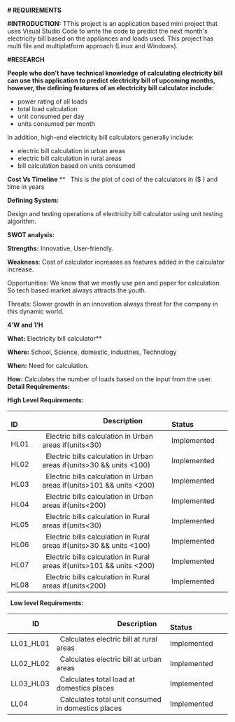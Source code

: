 ﻿
**# REQUIREMENTS**

**#INTRODUCTION:** TThis project is an application based mini project that uses Visual Studio Code to write the code to predict the next month's electricity bill based on the appliances and loads used. This project has multi file and multiplatform approach (Linux and Windows).

**#RESEARCH**

**People who don’t have technical knowledge of calculating electricity bill can use this application to predict electricity bill of upcoming months, however, the defining features of an electricity bill calculator include:**

- power rating of all loads
- total load calculation
- unit consumed per day
- units consumed per month

In addition, high-end electricity bill calculators generally include:

- electric bill calculation in urban areas
- electric bill calculation in rural areas
- bill calculation based on units consumed

**Cost Vs Timeline**
**
` `This is the plot of cost of the calculators in ($ ) and time in  years

**Defining System:** 

Design and testing operations of electricity bill calculator using unit testing algorithm.

**SWOT analysis:**

**Strengths:** Innovative, User-friendly.

**Weakness**: Cost of calculator increases as features added in the calculator increase.

Opportunities: We know that we mostly use pen and paper for calculation. So tech based market always attracts the youth.

Threats: Slower growth in an innovation always threat for the company in this dynamic world.

**4’W and 1’H**

**What:**  Electricity bill calculator**     

**Where:** School, Science, domestic, industries, Technology

**When:** Need for calculation.

**How:** Calculates the number of loads based on the input from the user.
**Detail Requirements:**

**High Level Requirements:**

|`      `**ID**|`                 `**Description**|`            `**Status**|
| :- | :- | :- |
|`    `HL01|` `Electric bills calculation in Urban areas if(units<30) | Implemented |
|`    `HL02|` `Electric bills calculation in Urban areas if(units>30 && units <100)| Implemented |
|`    `HL03|` `Electric bills calculation in Urban areas if(units>101 && units <200) | Implemented |
|`    `HL04|` `Electric bills calculation in Urban areas if(units<200)| Implemented |
|`    `HL05|` `Electric bills calculation in Rural areas if(units<30) | Implemented |
|`    `HL06|` `Electric bills calculation in Rural areas if(units>30 && units <100)| Implemented |
|`    `HL07|` `Electric bills calculation in Rural areas if(units>101 && units <200) | Implemented |
|`    `HL08|` `Electric bills calculation in Rural areas if(units<200)| Implemented |

` `**Low level Requirements:**

|`      `**ID**|`                 `**Description**|`            `**Status**|
| :- | :- | :- |
|LL01\_HL01|` `Calculates electric bill at rural areas| Implemented |
|LL02\_HL02|` `Calculates electric bill at urban areas|Implemented |
|LL03\_HL03|` `Calculates total load at domestics places|Implemented |
|LL04|` `Calculates total unit consumed in domestics places| Implemented |

